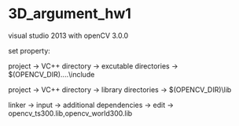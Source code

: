 # 3D_argument_hw1
visual studio 2013 with openCV 3.0.0

set property:

project -> VC++ directory -> excutable directories -> $(OPENCV_DIR)\..\..\include

project -> VC++ directory -> library directories -> $(OPENCV_DIR)\lib    

linker -> input -> additional dependencies -> edit -> opencv_ts300.lib,opencv_world300.lib

